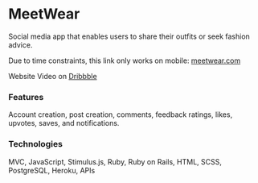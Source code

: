 # MeetWear  
Social media app that enables users to share their outfits or seek fashion advice. 
  
Due to time constraints, this link only works on mobile: [meetwear.com](https://meetwear.me/) 
  
Website Video on [Dribbble](https://dribbble.com/shots/22382110-MeetWear-Social-Media-App) 
  
### Features    
Account creation, post creation, comments, feedback ratings, likes, upvotes, saves, and notifications. 
  
### Technologies   
MVC, JavaScript, Stimulus.js, Ruby, Ruby on Rails, HTML, SCSS, PostgreSQL, Heroku, APIs  
   
